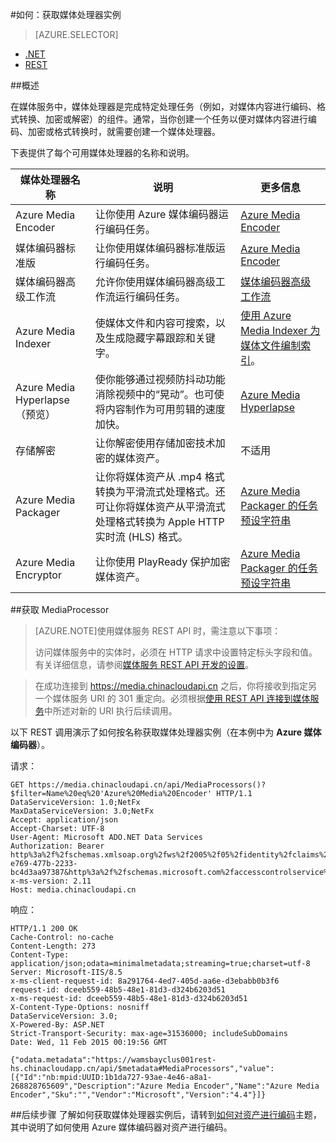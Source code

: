 <properties 
	pageTitle="如何创建媒体处理器 | Azure" 
	description="了解如何创建一个媒体处理器组件用来为 Azure 媒体服务编码、转换格式、加密或解密媒体内容。" 
	services="media-services" 
	documentationCenter="" 
	authors="Juliako" 
	manager="dwrede" 
	editor=""/>

<tags
	ms.service="media-services"
	ms.date="02/14/2016" 
	wacn.date="03/28/2016"/>


#如何：获取媒体处理器实例


> [AZURE.SELECTOR]
- [.NET](/documentation/articles/media-services-get-media-processor)
- [REST](/documentation/articles/media-services-rest-get-media-processor)

##概述

在媒体服务中，媒体处理器是完成特定处理任务（例如，对媒体内容进行编码、格式转换、加密或解密）的组件。通常，当你创建一个任务以便对媒体内容进行编码、加密或格式转换时，就需要创建一个媒体处理器。

下表提供了每个可用媒体处理器的名称和说明。

媒体处理器名称|说明|更多信息
---|---|---
Azure Media Encoder|让你使用 Azure 媒体编码器运行编码任务。|[Azure Media Encoder](/documentation/articles/media-services-encode-asset#azure_media_encoder)
媒体编码器标准版|让你使用媒体编码器标准版运行编码任务。|[Azure Media Encoder](/documentation/articles/media-services-encode-asset#media_encoder_standard)
媒体编码器高级工作流|允许你使用媒体编码器高级工作流运行编码任务。|[媒体编码器高级工作流](/documentation/articles/media-services-encode-asset#media_encoder_premium_wokrflow)
Azure Media Indexer| 使媒体文件和内容可搜索，以及生成隐藏字幕跟踪和关键字。|[使用 Azure Media Indexer 为媒体文件编制索引](/documentation/articles/media-services-index-content)。
Azure Media Hyperlapse（预览）|使你能够通过视频防抖动功能消除视频中的“晃动”。也可使将内容制作为可用剪辑的速度加快。|		[Azure Media Hyperlapse](http://azure.microsoft.com/blog/?p=286281&preview=1&_ppp=61e1a0b3db)</a>
存储解密| 让你解密使用存储加密技术加密的媒体资产。|不适用
Azure Media Packager|让你将媒体资产从 .mp4 格式转换为平滑流式处理格式。还可让你将媒体资产从平滑流式处理格式转换为 Apple HTTP 实时流 (HLS) 格式。|[Azure Media Packager 的任务预设字符串](http://msdn.microsoft.com/zh-cn/library/hh973635.aspx)
Azure Media Encryptor|让你使用 PlayReady 保护加密媒体资产。|[Azure Media Packager 的任务预设字符串](http://msdn.microsoft.com/zh-cn/library/hh973610.aspx)

##获取 MediaProcessor

>[AZURE.NOTE]使用媒体服务 REST API 时，需注意以下事项：
>
>访问媒体服务中的实体时，必须在 HTTP 请求中设置特定标头字段和值。有关详细信息，请参阅[媒体服务 REST API 开发的设置](/documentation/articles/media-services-rest-how-to-use)。

>在成功连接到 https://media.chinacloudapi.cn 之后，你将接收到指定另一个媒体服务 URI 的 301 重定向。必须根据[使用 REST API 连接到媒体服务](/documentation/articles/media-services-rest-connect_programmatically)中所述对新的 URI 执行后续调用。



以下 REST 调用演示了如何按名称获取媒体处理器实例（在本例中为 **Azure 媒体编码器**）。

	
请求：

	GET https://media.chinacloudapi.cn/api/MediaProcessors()?$filter=Name%20eq%20'Azure%20Media%20Encoder' HTTP/1.1
	DataServiceVersion: 1.0;NetFx
	MaxDataServiceVersion: 3.0;NetFx
	Accept: application/json
	Accept-Charset: UTF-8
	User-Agent: Microsoft ADO.NET Data Services
	Authorization: Bearer http%3a%2f%2fschemas.xmlsoap.org%2fws%2f2005%2f05%2fidentity%2fclaims%2fnameidentifier=juliakoams1&urn%3aSubscriptionId=zbbef702-e769-477b-2233-bc4d3aa97387&http%3a%2f%2fschemas.microsoft.com%2faccesscontrolservice%2f2010%2f07%2fclaims%2fidentityprovider=https%3a%2f%2fwamsprodglobal001acs.accesscontrol.chinacloudapi.cn%2f&Audience=urn%3aWindowsAzureMediaServices&ExpiresOn=1423635565&Issuer=https%3a%2f%2fwamsprodglobal001acs.accesscontrol.chinacloudapi.cn%2f&HMACSHA256=6zwXEn7YJzVJbVCNpqDUjBLuE5iUwsdJbWvJNvpY3%2b8%3d
	x-ms-version: 2.11
	Host: media.chinacloudapi.cn
	
响应：
	
	HTTP/1.1 200 OK
	Cache-Control: no-cache
	Content-Length: 273
	Content-Type: application/json;odata=minimalmetadata;streaming=true;charset=utf-8
	Server: Microsoft-IIS/8.5
	x-ms-client-request-id: 8a291764-4ed7-405d-aa6e-d3ebabb0b3f6
	request-id: dceeb559-48b5-48e1-81d3-d324b6203d51
	x-ms-request-id: dceeb559-48b5-48e1-81d3-d324b6203d51
	X-Content-Type-Options: nosniff
	DataServiceVersion: 3.0;
	X-Powered-By: ASP.NET
	Strict-Transport-Security: max-age=31536000; includeSubDomains
	Date: Wed, 11 Feb 2015 00:19:56 GMT
	
	{"odata.metadata":"https://wamsbayclus001rest-hs.chinacloudapp.cn/api/$metadata#MediaProcessors","value":[{"Id":"nb:mpid:UUID:1b1da727-93ae-4e46-a8a1-268828765609","Description":"Azure Media Encoder","Name":"Azure Media Encoder","Sku":"","Vendor":"Microsoft","Version":"4.4"}]}




##后续步骤
了解如何获取媒体处理器实例后，请转到[如何对资产进行编码][]主题，其中说明了如何使用 Azure 媒体编码器对资产进行编码。

[如何对资产进行编码]: /documentation/articles/media-services-rest-encode-asset
[Task Preset Strings for the Azure Media Encoder]: http://msdn.microsoft.com/zh-cn/library/jj129582.aspx
[How to: Connect to Media Services Programmatically]: /documentation/articles/media-services-rest-connect_programmatically

<!---HONumber=Mooncake_0321_2016-->
